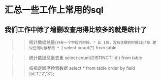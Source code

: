 汇总一些工作上常用的sql
===
我们工作中除了增删改查用得比较多的就是统计了
---
>>统计数据总量(`只有一个字段的时候，* 比 1快，没有主键的时候1比*快 建议任何时候都用 * `)
>>select count(*) from  table 

>>统计数据总量去重
>>select count(DISTINCT,'id') from table

>>按指定顺序检索数据
>>select * from table order by field (id,'1','2','3');

